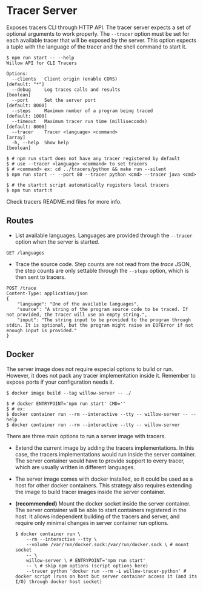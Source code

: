 # Tracer Server

Exposes tracers CLI through HTTP API.
The tracer server expects a set of optional arguments to work properly.
The `--tracer` option must be set for each available tracer that will be exposed by the server.
This option expects a tuple with the language of the tracer and the shell command to start it.

```shell
$ npm run start -- --help
Willow API for CLI Tracers

Options:
  --clients   Client origin (enable CORS)                         [default: "*"]
  --debug     Log traces calls and results                             [boolean]
  --port      Set the server port                                [default: 8000]
  --steps     Maximum number of a program being traced           [default: 1000]
  --timeout   Maximum tracer run time (milliseconds)             [default: 8000]
  --tracer    Tracer <language> <command>                                [array]
  -h, --help  Show help                                                [boolean]

$ # npm run start does not have any tracer registered by default
$ # use --tracer <language> <command> to set tracers
$ # <command> ex: cd ../tracers/python && make run --silent
$ npm run start -- --port 80 --tracer python <cmd> --tracer java <cmd>

$ # the start:t script automatically registers local tracers
$ npm tun start:t
```

Check tracers README.md files for more info.

## Routes

* List available languages. Languages are provided through the `--tracer` option when the server is started.
```http
GET /languages
```

* Trace the source code. Step counts are not read from the *trace* JSON, the step counts are only settable through the `--steps` option, which is then sent to tracers.
```http
POST /trace
Content-Type: application/json
{
    "language": "One of the available languages",
    "source": "A string of the program source code to be traced. If not provided, the tracer will use an empty string.",
    "input": "The string input to be provided to the program through stdin. It is optional, but the program might raise an EOFError if not enough input is provided."
}
```

## Docker

The server image does not require especial options to build or run. However, it does not pack any tracer implementation inside it. Remember to expose ports if your configuration needs it.

```shell
$ docker image build --tag willow-server -- ./

$ # docker ENTRYPOINT='npm run start' CMD=''
$ # ex:
$ docker container run --rm --interactive --tty -- willow-server -- --help
$ docker container run --rm --interactive --tty -- willow-server
```

There are three main options to run a server image with tracers.

* Extend the current image by adding the tracers implementations. In this case, the tracers implementations would run inside the server container. The server container would have to provide support to every tracer, which are usually written in different languages.

* The server image comes with docker installed, so it could be used as a host for other docker containers. This strategy also requires extending the image to build tracer images inside the server container.

* **(recommended)** Mount the docker socket inside the server container. The server container will be able to start containers registered in the host. It allows independent building of the tracers and server, and require only minimal changes in server container run options.
    ```shell
    $ docker container run \
        --rm --interactive --tty \
        --volume /var/run/docker.sock:/var/run/docker.sock \ # mount socket
        -- \
        willow-server \ # ENTRYPOINT='npm run start'
        -- \ # skip npm options (script options here)
        --tracer python 'docker run --rm -i willow-tracer-python' # docker script (runs on host but server container access it (and its I/O) through docker host socket)
    ```
